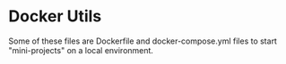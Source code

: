 # Docker Utils
Some of these files are Dockerfile and docker-compose.yml files to start "mini-projects" on a local environment.
